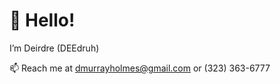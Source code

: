 # 👋 Hello!
I’m Deirdre (DEEdruh)

📫 Reach me at dmurrayholmes@gmail.com or (323) 363-6777

<!---
DeirdreMH/DeirdreMH is a ✨ special ✨ repository because its `README.md` (this file) appears on your GitHub profile.
You can click the Preview link to take a look at your changes.
--->
